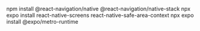 npm install @react-navigation/native @react-navigation/native-stack
npx expo install react-native-screens react-native-safe-area-context
npx expo install @expo/metro-runtime